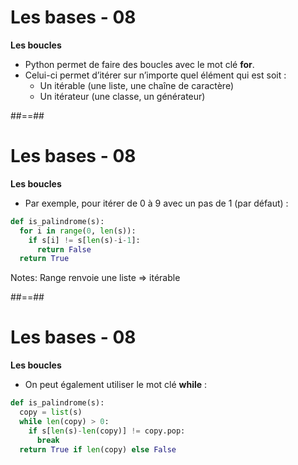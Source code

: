 <!-- .slide: -->

# Les bases - 08

**Les boucles**

* Python permet de faire des boucles avec le mot clé **for**.
* Celui-ci permet d’itérer sur n’importe quel élément qui est soit :
  * Un itérable (une liste, une chaîne de caractère)
  * Un itérateur (une classe, un générateur)

##==##
<!-- .slide: class="with-code" -->

# Les bases - 08

**Les boucles**

* Par exemple, pour itérer de 0 à 9 avec un pas de 1 (par défaut) :

```python
def is_palindrome(s):
  for i in range(0, len(s)):
    if s[i] != s[len(s)-i-1]:
      return False
  return True
```

<!-- .element: class="big-code" -->

Notes:
Range renvoie une liste => itérable

##==##
<!-- .slide: class="with-code" -->

# Les bases - 08

**Les boucles**

* On peut également utiliser le mot clé **while** :

```python
def is_palindrome(s):
  copy = list(s)
  while len(copy) > 0:
    if s[len(s)-len(copy)] != copy.pop:
      break
  return True if len(copy) else False
```

<!-- .element: class="big-code" -->
